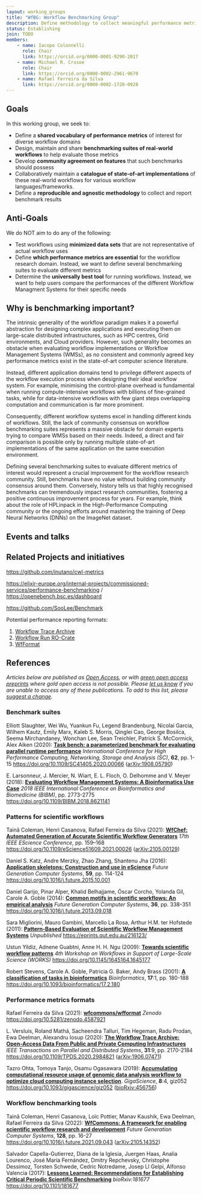 ```yaml
---
layout: working_groups
title: "WfBG: Workflow Benchmarking Group"
description: Define methodology to collect meaningful performance metrics; share exemplar workflows written in multiple workflow languages
status: Establishing
join: TODO
members:
    - name: Iacopo Colonnelli
      role: Chair
      link: https://orcid.org/0000-0001-9290-2017
    - name: Michael R. Crusoe
      role: Chair
      link: https://orcid.org/0000-0002-2961-9670
    - name: Rafael Ferreira da Silva
      link: https://orcid.org/0000-0002-1720-0928
---
```


## Goals

In this working group, we seek to:
- Define a **shared vocabulary of performance metrics** of interest for diverse workflow domains
- Design, maintain and share **benchmarking suites of real-world workflows** to help evaluate those metrics
- Develop **community agreement on features** that such benchmarks should possess
- Collaboratively maintain a **catalogue of state-of-art implementations** of these real-world workflows for various workflow languages/frameworks.
- Define a **reproducible and agnostic methodology** to collect and report benchmark results

## Anti-Goals

We do NOT aim to do any of the following:
- Test workflows using **minimized data sets** that are not representative of actual workflow uses
- Define **which performance metrics are essential** for the workflow research domain. Instead, we want to define several benchmarking suites to evaluate
  different metrics
- Determine the **universally best tool** for running workflows. Instead, we want to help users compare the performances of the different Workflow
  Managment Systems for their specific needs

## Why is benchmarking important?

The intrinsic generality of the workflow paradigm makes it a powerful abstraction for designing complex applications and executing them on large-scale
distributed infrastructures, such as HPC centres, Grid environments, and Cloud providers. However, such generality becomes an obstacle when evaluating
workflow implementations or Workflow Management Systems (WMSs), as no consistent and commonly agreed key performance metrics exist in the state-of-art
computer science literature.

Instead, different application domains tend to privilege different aspects of the workflow execution process when designing their ideal workflow system.
For example, minimising the control-plane overhead is fundamental when running compute-intensive workflows with billions of fine-grained tasks, while
for data-intensive workflows with few giant steps overlapping computation and communication is far more prominent.

Consequently, different workflow systems excel in handling different kinds of workflows. Still, the lack of community consensus on workflow benchmarking
suites represents a massive obstacle for domain experts trying to compare WMSs based on their needs. Indeed, a direct and fair comparison is possible only
by running multiple state-of-art implementations of the same application on the same execution environment.

Defining several benchmarking suites to evaluate different metrics of interest would represent a crucial improvement for the workflow research
community. Still, benchmarks have no value without building community consensus around them. Conversely, history tells us that highly recognised
benchmarks can tremendously impact research communities, fostering a positive continuous improvement process for years. For example, think about
the role of HPLinpack in the High-Performance Computing community or the ongoing efforts around mastering the training of Deep Neural Networks
(DNNs) on the ImageNet dataset.

## Events and talks


## Related Projects and initiatives

<https://github.com/inutano/cwl-metrics>

<https://elixir-europe.org/internal-projects/commissioned-services/performance-benchmarking> / <https://openebench.bsc.es/dashboard>

<https://github.com/SooLee/Benchmark>

Potential performance reporting formats:

1. [Workflow Trace Archive](https://wta.atlarge-research.com/)
2. [Workflow Run RO-Crate](https://www.researchobject.org/workflow-run-crate/)
3. [WfFormat](https://github.com/wfcommons/wfformat)

<!-- Related projects and initiatives related to the  Workflow Benchmarking Group aims: -->


## References

_Articles below are published as [Open Access](https://www.library.manchester.ac.uk/using-the-library/staff/research/open-research/access/),
or with [green open access preprints](https://www.library.manchester.ac.uk/using-the-library/staff/research/open-research/access/understanding/)
where gold open access is not possible. Please [let us know](https://github.com/workflowscommunity/workflowscommunity.github.io/issues) if you are
unable to access any of these publications. To add to this list, please
[suggest a change](https://github.com/workflowscommunity/workflowscommunity.github.io/blob/main/_working_groups/benchmarking.md)._


### Benchmark suites

Elliott Slaughter, Wei Wu, Yuankun Fu, Legend Brandenburg, Nicolai Garcia, Wilhem Kautz, Emily Marx, Kaleb S. Morris, Qinglei Cao, George Bosilca,
Seema Mirchandaney, Wonchan Lee, Sean Treichler, Patrick S. McCormick, Alex Aiken (2020):
[**Task bench: a parameterized benchmark for evaluating parallel runtime performance**](https://doi.org/10.1109/SC41405.2020.00066)
*International Conference for High Performance Computing, Networking, Storage and Analysis (SC)*, **62**, pp. 1-15
<https://doi.org/10.1109/SC41405.2020.00066> ([arXiv:1908.05790]( 	
https://doi.org/10.48550/arXiv.1908.05790))

E. Larsonneur, J. Mercier, N. Wiart, E. L. Floch, O. Delhomme and V. Meyer (2018):
[**Evaluating Workflow Management Systems: A Bioinformatics Use Case**](https://doi.org/10.1109/BIBM.2018.8621141)
*2018 IEEE International Conference on Bioinformatics and Biomedicine (BIBM)*, pp. 2773-2775
<https://doi.org/10.1109/BIBM.2018.8621141> 


### Patterns for scientific workflows

Tainã Coleman, Henri Casanova, Rafael Ferreira da Silva (2021):
[**WfChef: Automated Generation of Accurate Scientific Workflow Generators**](https://doi.org/10.1109/eScience51609.2021.00026)
*17th IEEE EScience Conference*, pp. 159–168
<https://doi.org/10.1109/eScience51609.2021.00026> ([arXiv:2105.00129](
https://doi.org/10.48550/arXiv.2105.00129))

Daniel S. Katz, Andre Merzky, Zhao Zhang, Shantenu Jha (2016):
[**Application skeletons: Construction and use in eScience**](https://doi.org/10.1016/j.future.2015.10.001)
*Future Generation Computer Systems*, **59**, pp. 114-124
<https://doi.org/10.1016/j.future.2015.10.001>

Daniel Garijo, Pinar Alper, Khalid Belhajjame, Óscar Corcho, Yolanda Gil, Carole A. Goble (2014):
[**Common motifs in scientific workflows: An empirical analysis**](https://doi.org/10.1016/j.future.2013.09.018)
*Future Generation Computer Systems*, **36**, pp. 338-351
<https://doi.org/10.1016/j.future.2013.09.018>

Sara Migliorini, Mauro Gambini, Marcello La Rosa, Arthur H.M. ter Hofstede (2011):
[**Pattern-Based Evaluation of Scientific Workflow Management Systems**](https://eprints.qut.edu.au/216123/)
*Unpublished*
<https://eprints.qut.edu.au/216123/>

Ustun Yildiz, Adnene Guabtni, Anne H. H. Ngu (2009):
[**Towards scientific workflow patterns**](https://doi.org/10.1145/1645164.1645177)
*4th Workshop on Workflows in Support of Large-Scale Science (WORKS)*
<https://doi.org/10.1145/1645164.1645177>

Robert Stevens, Carole A. Goble, Patricia G. Baker, Andy Brass (2001):
[**A classification of tasks in bioinformatics**](https://doi.org/10.1093/bioinformatics/17.2.180)
*Bioinformatics*, **17**:1, pp. 180-188
<https://doi.org/10.1093/bioinformatics/17.2.180>


### Performance metrics formats

Rafael Ferreira da Silva (2021):
[**wfcommons/wfformat**](https://doi.org/10.5281/zenodo.4587921)
*Zenodo*
<https://doi.org/10.5281/zenodo.4587921>

L. Versluis, Roland Mathá, Sacheendra Talluri, Tim Hegeman, Radu Prodan, Ewa Deelman, Alexandru Iosup (2020):
[**The Workflow Trace Archive: Open-Access Data From Public and Private Computing Infrastructures**](https://doi.org/10.1109/TPDS.2020.2984821)
*IEEE Transactions on Parallel and Distributed Systems*, **31**:9, pp. 2170-2184
<https://doi.org/10.1109/TPDS.2020.2984821> ([arXiv:1906.07471]( 	
https://doi.org/10.48550/arXiv.1906.07471))

Tazro Ohta, Tomoya Tanjo, Osamu Ogasawara (2019):
[**Accumulating computational resource usage of genomic data analysis workflow
to optimize cloud computing instance selection**](https://doi.org/10.1093/gigascience/giz052).
*GigaScience*, **8**:4, giz052
<https://doi.org/10.1093/gigascience/giz052> ([bioRxiv:456756](https://doi.org/10.1101/456756))

### Workflow benchmarking tools

Tainã Coleman, Henri Casanova, Loïc Pottier, Manav Kaushik, Ewa Deelman, Rafael Ferreira da Silva (2022):
[**WfCommons: A framework for enabling scientific workflow research and development**](https://doi.org/10.1016/j.future.2021.09.043)
*Future Generation Computer Systems*, **128**, pp. 16-27
<https://doi.org/10.1016/j.future.2021.09.043> ([arXiv:2105.14352]( 	
https://doi.org/10.48550/arXiv.2105.14352))

Salvador Capella-Gutierrez, Diana de la Iglesia, Juergen Haas, Analia Lourenco, José María Fernández, Dmitry Repchevsky, Christophe Dessimoz,
Torsten Schwede, Cedric Notredame, Josep Ll Gelpi, Alfonso Valencia (2017):
[**Lessons Learned: Recommendations for Establishing Critical Periodic Scientific Benchmarking**](https://doi.org/10.1101/181677)
*bioRxiv:181677*
<https://doi.org/10.1101/181677> 
